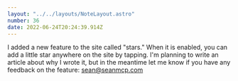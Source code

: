 ```yaml
---
layout: "../../layouts/NoteLayout.astro"
number: 36
date: 2022-06-24T20:24:39.914Z
---
```


I added a new feature to the site called "stars." When it is enabled, you can add a little star anywhere on the site by tapping.
 I'm planning to write an article about why I wrote it, but in the meantime let me know if you have any feedback on the feature: sean@seanmcp.com
